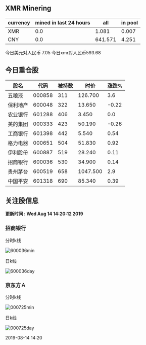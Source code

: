 ## XMR Minering

|currency|mined in last 24 hours|all|in pool|
|---|---|---|---|
|XMR|0.0|1.081|0.007|
|CNY|0.0|641.571|4.251|

今日美元对人民币 7.05	今日xmr对人民币593.68


## 今日重仓股 

|股名|代码|被持数|时价|涨跌%|
|---|---|---|---|---|
|五粮液|000858|311|126.700|3.6|
|保利地产|600048|322|13.650|-0.22|
|农业银行|601288|406|3.450|0.0|
|美的集团|000333|423|50.190|-0.26|
|工商银行|601398|442|5.540|0.54|
|格力电器|000651|504|51.830|0.92|
|伊利股份|600887|519|28.240|0.11|
|招商银行|600036|530|34.900|0.14|
|贵州茅台|600519|658|1047.500|2.9|
|中国平安|601318|690|85.340|0.39|

## 关注股信息
**更新时间 : Wed Aug 14 14:20:12 2019**
### 招商银行 
分时k线

![600036min](http://image.sinajs.cn/newchart/min/n/sh600036.gif)

日k线

![600036day](http://image.sinajs.cn/newchart/daily/n/sh600036.gif)

### 京东方Ａ 
分时k线

![000725min](http://image.sinajs.cn/newchart/min/n/sz000725.gif)

日k线

![000725day](http://image.sinajs.cn/newchart/daily/n/sz000725.gif)

2019-08-14 14:20